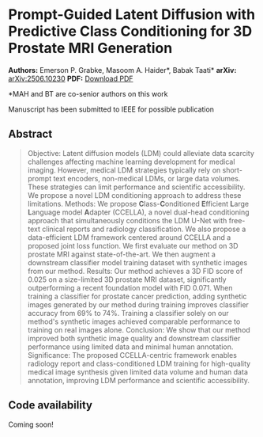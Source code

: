 # Prompt-Guided Latent Diffusion with Predictive Class Conditioning for 3D Prostate MRI Generation

**Authors:** Emerson P. Grabke, Masoom A. Haider*, Babak Taati*
**arXiv:** [arXiv:2506.10230](https://arxiv.org/abs/2506.10230) 
**PDF:** [Download PDF](https://arxiv.org/pdf/2506.10230.pdf)

*MAH and BT are co-senior authors on this work

Manuscript has been submitted to IEEE for possible publication

## Abstract

> Objective: Latent diffusion models (LDM) could alleviate data scarcity challenges affecting machine learning development for medical imaging. However, medical LDM strategies typically rely on short-prompt text encoders, non-medical LDMs, or large data volumes. These strategies can limit performance and scientific accessibility. We propose a novel LDM conditioning approach to address these limitations. Methods: We propose **C**lass-**C**onditioned **E**fficient **L**arge **L**anguage model **A**dapter (CCELLA), a novel dual-head conditioning approach that simultaneously conditions the LDM U-Net with free-text clinical reports and radiology classification. We also propose a data-efficient LDM framework centered around CCELLA and a proposed joint loss function. We first evaluate our method on 3D prostate MRI against state-of-the-art. We then augment a downstream classifier model training dataset with synthetic images from our method. Results: Our method achieves a 3D FID score of 0.025 on a size-limited 3D prostate MRI dataset, significantly outperforming a recent foundation model with FID 0.071. When training a classifier for prostate cancer prediction, adding synthetic images generated by our method during training improves classifier accuracy from 69% to 74%. Training a classifier solely on our method's synthetic images achieved comparable performance to training on real images alone. Conclusion: We show that our method improved both synthetic image quality and downstream classifier performance using limited data and minimal human annotation. Significance: The proposed CCELLA-centric framework enables radiology report and class-conditioned LDM training for high-quality medical image synthesis given limited data volume and human data annotation, improving LDM performance and scientific accessibility.

## Code availability
Coming soon!
